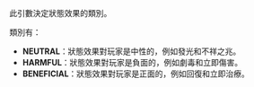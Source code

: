 此引數決定狀態效果的類別。

類別有：

- **NEUTRAL**：狀態效果對玩家是中性的，例如發光和不祥之兆。
- **HARMFUL**：狀態效果對玩家是負面的，例如劇毒和立即傷害。
- **BENEFICIAL**：狀態效果對玩家是正面的，例如回復和立即治療。

